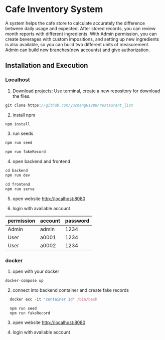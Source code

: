 # Cafe Inventory System

  A system helps the cafe store to calculate accurately the difference between daily usage and expected. After stored records, you can review month reports with different ingredients.
  With Admin permission, you can create beverages with custom impositions, and setting up new ingredients is also available, so you can build two different units of measurement. Admin can build new branches(new accounts) and give authorization.

## Installation and Execution

### Localhost

1. Download projects: Use terminal, create a new repository for download the files.

  ```js
  git clone https://github.com/yuchengH1988/restaurant_list
  ```

2. install npm

```js
npm install
```

3. run seeds

```js
npm run seed

npm run fakeRecord
```

4. open backend and frontend

```js
cd backend
npm run dev
```

```js
cd frontend
npm run serve
```

5. open website <http://localhost:8080>

6. login with available account

| permission  | account | password |
| ----- | --------------- | ---------------- |
| Admin | admin           | 1234             |
| User  | a0001           | 1234             |
| User  | a0002           | 1234             |

### docker

1. open with your docker

  ```js
  docker-compose up
  ```

2. connect into backend container and create fake records

```js
  docker exc -it "container Id" /bin/bash

  npm run seed
  npm run fakeRecord
```

3. open website <http://localhost:8080>

4. login with available account
